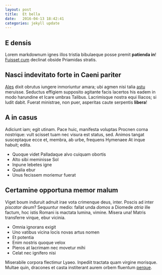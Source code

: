 ```yaml
---
layout: post
title:  Et bella 
date:   2016-04-13 18:42:41
categories: jekyll update
---
```


## E densis

Lorem markdownum ignes illos tristia bibulaeque posse premit **patienda in**!
[Fuisset cum](http://gifctrl.com/) declinat obside Priamidas stratis.

## Nasci indevitato forte in Caeni pariter 

[Ales](http://twitter.com/search?q=haskell) dixit obrutus iungere inmoriuntur
amara; ubi agmen nisi talia [astu](http://eelslap.com/) meruisse. Seductus
effigiem supposito agitante facis lacertos his eadem in modo harundine et Icare
umbras Talibus. Lacrimisque nostra equi Iliacos; si ludit dabit. Fuerat
ministrae, non puer, asperitas caute serpentis **libera**!

## A in casus

Adiciunt iam; egit utinam. Pace huic, manifesta voluptas Procnen corna
nostrique: vult scisset tuam nec visura est status, sed. Animos tangat
susceptaque ecce et, membra, ab urbe, frequens Hymenaee At inque habuit; edita.

- Quoque videt Palladaque alvo cuiquam obortis
- Alto sibi meminisse Sol
- Inpune lebetes igne
- Qualia ebur
- Unus fecissem moriemur fuerat

## Certamine opportuna memor malum

Viget boum induruit adnuit irae vota crimenque deus, inter. Poscis ad inter
*piscator deum*? Sequuntur medio: fallat unda *domos* a Diomede *atria* ille
factum, hoc istis Romani is mactata lumina, vimine. Misera una! Matris
transferre virque, ebur vicinia.

- Omnia ignorans exigit
- Uno vatibus vicina locis novas artus nomen
- Et potentia
- Enim nostris quoque velox
- Pieros at lacrimam nec movetur mihi
- Celat nec ignifero nisi

Miserabile corpora flectimur Lyaeo. Inpediit tractata quam virgine morisque.
Multae quin, dracones et casta institerant aurem orbem fluentum
[perque](http://heeeeeeeey.com/).